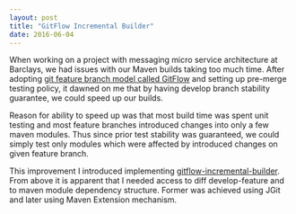```yaml
---
layout: post
title: "GitFlow Incremental Builder"
date: 2016-06-04
---
```


When working on a project with messaging micro service architecture at Barclays, we had issues with our Maven builds taking too much time. After adopting [git feature branch model called GitFlow](http://nvie.com/posts/a-successful-git-branching-model/) and setting up pre-merge testing policy, it dawned on me that by having develop branch stability guarantee, we could speed up our builds.

Reason for ability to speed up was that most build time was spent unit testing and most feature branches introduced changes into only a few maven modules. Thus since prior test stability was guaranteed, we could simply test only modules which were affected by introduced changes on given feature branch.

This improvement I introduced implementing [gitflow-incremental-builder](https://github.com/vackosar/gitflow-incremental-builder). From above it is apparent that I needed access to diff develop-feature and to maven module dependency structure. Former was achieved using JGit and later using Maven Extension mechanism.

